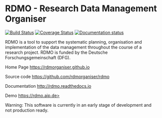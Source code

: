RDMO - Research Data Management Organiser
=========================================

[![Build Status](https://travis-ci.org/rdmorganiser/rdmo.svg?branch=master)](https://travis-ci.org/rdmorganiser/rdmo)
[![Coverage Status](https://coveralls.io/repos/rdmorganiser/rdmo/badge.svg?branch=master&service=github)](https://coveralls.io/github/rdmorganiser/rdmo?branch=master)
[![Documentation status](https://readthedocs.org/projects/rdmo/badge/?version=latest)](http://rdmo.readthedocs.io/en/latest/?badge=latest)

RDMO is a tool to support the systematic planning, organisation and implementation of the data management throughout the course of a research project. RDMO is funded by the Deutsche Forschungsgemeinschaft (DFG).

Home Page
  https://rdmorganiser.github.io

Source code
  https://github.com/rdmorganiser/rdmo

Documentation
  http://rdmo.readthedocs.io

Demo
  https://rdmo.aip.de>

Warning: This software is currently in an early stage of development and not production ready.
